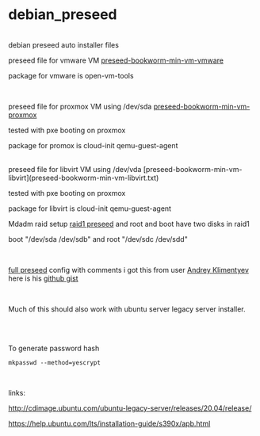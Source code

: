 # debian_preseed

<br />
debian preseed auto installer files

preseed file for vmware VM  [preseed-bookworm-min-vm-vmware](preseed-bookworm-min-vm-vmware.txt)

package for vmware is open-vm-tools

<br />

preseed file for proxmox VM  using /dev/sda [preseed-bookworm-min-vm-proxmox](preseed-bookworm-min-vm-proxmox.txt)

tested with pxe booting on proxmox

package for promox is cloud-init qemu-guest-agent

<br />
preseed file for libvirt VM using /dev/vda [preseed-bookworm-min-vm-libvirt](preseed-bookworm-min-vm-libvirt.txt)

tested with pxe booting on proxmox

package for libvirt is cloud-init qemu-guest-agent
<br />


 Mdadm raid setup [raid1 preseed](raid1_preseed)
 and root and boot have two disks in raid1

boot "/dev/sda /dev/sdb" and root "/dev/sdc /dev/sdd"




<br />


 [full preseed](full_preseed) config with comments i got this from user  [ Andrey Klimentyev ](https://github.com/zuzzas?tab=repositories)
here is his  [github gist](https://gist.github.com/zuzzas/a1695344162ac7fa124e15855ce0768f)



<br />

Much of this should also work with ubuntu server legacy server installer. 

<br />

<br />

To generate password hash 

```
mkpasswd --method=yescrypt
```

<br />


links:

http://cdimage.ubuntu.com/ubuntu-legacy-server/releases/20.04/release/

https://help.ubuntu.com/lts/installation-guide/s390x/apb.html



